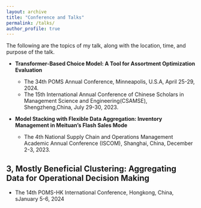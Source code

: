 ```yaml
---
layout: archive
title: "Conference and Talks"
permalink: /talks/
author_profile: true
---
```

The following are the topics of my talk, along with the location, time, and purpose of the talk.


* **Transformer-Based Choice Model: A Tool for Assortment Optimization Evaluation**

  * The 34th POMS Annual Conference, Minneapolis, U.S.A, April 25-29, 2024.
  * The 15th International Annual Conference of Chinese Scholars in Management Science and Engineering(CSAMSE), Shengzheng,China, July 29-30, 2023.

* **Model Stacking with Flexible Data Aggregation: Inventory Management in Meituan’s Flash Sales Mode**

   * The 4th National Supply Chain and Operations Management Academic Annual Conference (ISCOM), Shanghai, China, December 2-3, 2023.

3, Mostly Beneficial Clustering: Aggregating Data for Operational Decision Making
------
* The 14th POMS-HK International Conference, Hongkong, China, sJanuary 5-6, 2024
